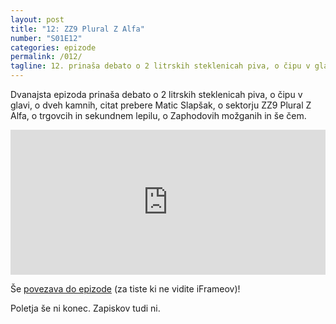 ```yaml
---
layout: post
title: "12: ZZ9 Plural Z Alfa"
number: "S01E12"
categories: epizode
permalink: /012/
tagline: 12. prinaša debato o 2 litrskih steklenicah piva, o čipu v glavi, o dveh kamnih, o sektorju ZZ9 Plural Z Alfa, o trgovcih in sekundnem lepilu, o Zaphodovih 🧠 in še čem.   Citat prebere Matic Slapšak.
---
```


Dvanajsta epizoda prinaša debato o 2 litrskih steklenicah piva, o čipu v glavi, o dveh kamnih, citat prebere Matic Slapšak, o sektorju ZZ9 Plural Z Alfa, o trgovcih in sekundnem lepilu, o Zaphodovih možganih in še čem.   

<iframe src="https://open.spotify.com/embed-podcast/episode/1nJqJBXAI02PemjNk5UMWM" width="100%" height="232" frameborder="0" allowtransparency="true" allow="encrypted-media"></iframe>

Še [povezava do epizode](https://apple.co/3kYPU1g) (za tiste ki ne vidite iFrameov)!

Poletja še ni konec. Zapiskov tudi ni.
